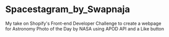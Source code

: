 # Spacestagram_by_Swapnaja

My take on Shopify's Front-end Developer Challenge to create a webpage for Astronomy Photo of the Day by NASA using APOD API and a Like button
